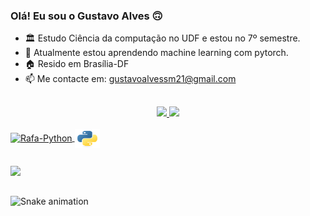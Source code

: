 ### Olá! Eu sou o Gustavo Alves 🙃 



- 🏛 Estudo Ciência da computação no UDF e estou no 7º semestre.
- 🌱 Atualmente estou aprendendo machine learning com pytorch.
- 🏠 Resido em Brasília-DF 
- 📫 Me contacte em: gustavoalvessm21@gmail.com
##


<div align="center">
  <a href="https://github.com/GustavoAlvesm21">
  <img height="150em" src="https://github-readme-stats.vercel.app/api?username=GustavoAlvesm21&show_icons=true&theme=dark&include_all_commits=true&count_private=true"/>
  <img height="150em" src="https://github-readme-stats.vercel.app/api/top-langs/?username=GustavoAlvesm21&layout=compact&langs_count=7&theme=dark"/>
</div>
  
  <div style="display: inline_block"><br>
<img align="center" alt="Rafa-Python" height="30" width="40" <img src="https://cdn.jsdelivr.net/gh/devicons/devicon/icons/c/c-original.svg" />
<img align="center" alt="Rafa-Python" height="30" width="40" src="https://raw.githubusercontent.com/devicons/devicon/master/icons/python/python-original.svg">
</div>
 
  
  ##
  
  
  <div>
    <a href="https://www.linkedin.com/in/gustavo-alves-3081a6229/" target="_blank"><img src="https://img.shields.io/badge/-LinkedIn-%230077B5?style=for-the-badge&logo=linkedin&logoColor=white" target="_blank"></a>
  </div>

  ##
  
  ![Snake animation](https://github.com/GustavoAlvesm21/GustavoAlvesm21/blob/output/github-contribution-grid-snake.svg)
 
